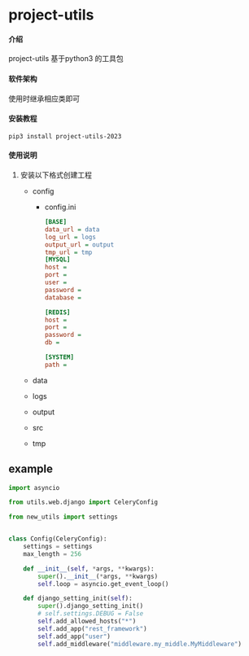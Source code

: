 # project-utils

#### 介绍
project-utils 基于python3 的工具包

#### 软件架构
使用时继承相应类即可


#### 安装教程
```shell
pip3 install project-utils-2023
```

#### 使用说明
1. 安装以下格式创建工程
   - config
     - config.ini
       ```ini
       [BASE]
       data_url = data
       log_url = logs
       output_url = output
       tmp_url = tmp
       [MYSQL]
       host = 
       port = 
       user = 
       password = 
       database = 
       
       [REDIS]
       host = 
       port = 
       password = 
       db = 
       
       [SYSTEM]
       path =
       ```

   - data
   - logs
   - output
   - src
   - tmp
## example

```python
import asyncio

from utils.web.django import CeleryConfig

from new_utils import settings


class Config(CeleryConfig):
    settings = settings
    max_length = 256

    def __init__(self, *args, **kwargs):
        super().__init__(*args, **kwargs)
        self.loop = asyncio.get_event_loop()

    def django_setting_init(self):
        super().django_setting_init()
        # self.settings.DEBUG = False
        self.add_allowed_hosts("*")
        self.add_app("rest_framework")
        self.add_app("user")
        self.add_middleware("middleware.my_middle.MyMiddleware")

```